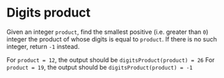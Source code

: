 # Digits product

Given an integer `product`, find the smallest positive (i.e. greater than `0`) integer the product of whose digits is equal to `product`. If there is no such integer, return `-1` instead.

For `product = 12`, the output should be `digitsProduct(product) = 26`
For `product = 19`, the output should be `digitsProduct(product) = -1`

